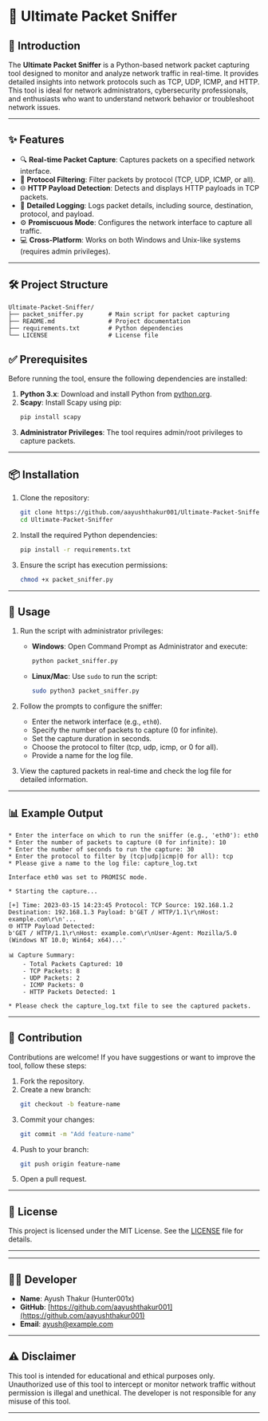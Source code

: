 # 🚀 Ultimate Packet Sniffer

## 📖 Introduction

The **Ultimate Packet Sniffer** is a Python-based network packet capturing tool designed to monitor and analyze network traffic in real-time. It provides detailed insights into network protocols such as TCP, UDP, ICMP, and HTTP. This tool is ideal for network administrators, cybersecurity professionals, and enthusiasts who want to understand network behavior or troubleshoot network issues.

---

## ✨ Features

- 🔍 **Real-time Packet Capture**: Captures packets on a specified network interface.
- 🎯 **Protocol Filtering**: Filter packets by protocol (TCP, UDP, ICMP, or all).
- 🌐 **HTTP Payload Detection**: Detects and displays HTTP payloads in TCP packets.
- 📝 **Detailed Logging**: Logs packet details, including source, destination, protocol, and payload.
- ⚙️ **Promiscuous Mode**: Configures the network interface to capture all traffic.
- 💻 **Cross-Platform**: Works on both Windows and Unix-like systems (requires admin privileges).

---

## 🛠️ Project Structure

```
Ultimate-Packet-Sniffer/
├── packet_sniffer.py       # Main script for packet capturing
├── README.md               # Project documentation
├── requirements.txt        # Python dependencies
└── LICENSE                 # License file
```


## ✅ Prerequisites

Before running the tool, ensure the following dependencies are installed:

1. **Python 3.x**: Download and install Python from [python.org](https://www.python.org/).
2. **Scapy**: Install Scapy using pip:
   ```bash
   pip install scapy
   ```
3. **Administrator Privileges**: The tool requires admin/root privileges to capture packets.

---

## 📦 Installation

1. Clone the repository:
   ```bash
   git clone https://github.com/aayushthakur001/Ultimate-Packet-Sniffer.git
   cd Ultimate-Packet-Sniffer
   ```

2. Install the required Python dependencies:
   ```bash
   pip install -r requirements.txt
   ```

3. Ensure the script has execution permissions:
   ```bash
   chmod +x packet_sniffer.py
   ```

---

## 🚀 Usage

1. Run the script with administrator privileges:
   - **Windows**: Open Command Prompt as Administrator and execute:
     ```bash
     python packet_sniffer.py
     ```
   - **Linux/Mac**: Use `sudo` to run the script:
     ```bash
     sudo python3 packet_sniffer.py
     ```

2. Follow the prompts to configure the sniffer:
   - Enter the network interface (e.g., `eth0`).
   - Specify the number of packets to capture (0 for infinite).
   - Set the capture duration in seconds.
   - Choose the protocol to filter (tcp, udp, icmp, or 0 for all).
   - Provide a name for the log file.

3. View the captured packets in real-time and check the log file for detailed information.

---

## 📊 Example Output

```
* Enter the interface on which to run the sniffer (e.g., 'eth0'): eth0
* Enter the number of packets to capture (0 for infinite): 10
* Enter the number of seconds to run the capture: 30
* Enter the protocol to filter by (tcp|udp|icmp|0 for all): tcp
* Please give a name to the log file: capture_log.txt

Interface eth0 was set to PROMISC mode.

* Starting the capture...

[+] Time: 2023-03-15 14:23:45 Protocol: TCP Source: 192.168.1.2 Destination: 192.168.1.3 Payload: b'GET / HTTP/1.1\r\nHost: example.com\r\n'...
🌐 HTTP Payload Detected:
b'GET / HTTP/1.1\r\nHost: example.com\r\nUser-Agent: Mozilla/5.0 (Windows NT 10.0; Win64; x64)...'

📊 Capture Summary:
    - Total Packets Captured: 10
    - TCP Packets: 8
    - UDP Packets: 2
    - ICMP Packets: 0
    - HTTP Packets Detected: 1

* Please check the capture_log.txt file to see the captured packets.
```

---

## 🤝 Contribution

Contributions are welcome! If you have suggestions or want to improve the tool, follow these steps:

1. Fork the repository.
2. Create a new branch:
   ```bash
   git checkout -b feature-name
   ```
3. Commit your changes:
   ```bash
   git commit -m "Add feature-name"
   ```
4. Push to your branch:
   ```bash
   git push origin feature-name
   ```
5. Open a pull request.

---

## 📜 License

This project is licensed under the MIT License. See the [LICENSE](LICENSE) file for details.

---

---

## 🧑‍💻 Developer

- **Name**: Ayush Thakur (Hunter001x)  
- **GitHub**: [https://github.com/aayushthakur001](https://github.com/aayushthakur001)  
- **Email**: [ayush@example.com](mailto:ayush@example.com)

---

## ⚠️ Disclaimer

This tool is intended for educational and ethical purposes only. Unauthorized use of this tool to intercept or monitor network traffic without permission is illegal and unethical. The developer is not responsible for any misuse of this tool.

---
